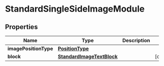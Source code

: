 
# StandardSingleSideImageModule

## Properties
Name | Type | Description | Notes
------------ | ------------- | ------------- | -------------
**imagePositionType** | [**PositionType**](PositionType.md) |  | 
**block** | [**StandardImageTextBlock**](StandardImageTextBlock.md) |  |  [optional]



